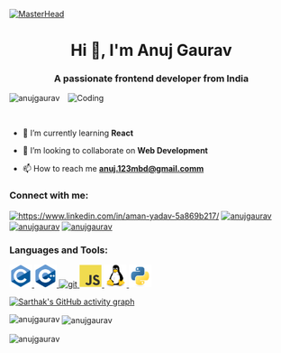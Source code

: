 [![MasterHead](https://img.freepik.com/premium-vector/colorful-banner-with-hands-working-computer-different-electronic-gadgets-devices-symbols-programming-software-development-program-coding_198278-4192.jpg?w=1380)](https://github.com/amanyddv)

<h1 align="center">Hi 👋, I'm Anuj Gaurav</h1>
<h3 align="center">A passionate frontend developer from India</h3>
<img align="right" alt="Coding" width="400" src="https://cdn.dribbble.com/users/1162077/screenshots/3848914/programmer.gif">

<p align="left"> <img src="https://komarev.com/ghpvc/?username=anujgaurav&label=Profile%20views&color=0e75b6&style=flat" alt="anujgaurav" /> </p>

<p align="left"> <a href="https://twitter.com/AnujGaurav17" target="blank"><img src="https://img.shields.io/twitter/follow/?logo=twitter&style=for-the-badge" alt="" /></a> </p>

- 🌱 I’m currently learning **React**

- 👯 I’m looking to collaborate on **Web Development**

- 📫 How to reach me **anuj.123mbd@gmail.comm**

<h3 align="left">Connect with me:</h3>
<p align="left">
<a href="https://www.linkedin.com/in/anuj-gaurav-9b9195217/" target="blank"><img align="center" src="https://raw.githubusercontent.com/rahuldkjain/github-profile-readme-generator/master/src/images/icons/Social/linked-in-alt.svg" alt="https://www.linkedin.com/in/aman-yadav-5a869b217/" height="30" width="40" /></a>
<a href="https://www.hackerrank.com/anuj_123mbd" target="blank"><img align="center" src="https://raw.githubusercontent.com/rahuldkjain/github-profile-readme-generator/master/src/images/icons/Social/hackerrank.svg" alt="anujgaurav" height="30" width="40" /></a>
<a href="https://codeforces.com/profile/amanyddv" target="blank"><img align="center" src="https://raw.githubusercontent.com/rahuldkjain/github-profile-readme-generator/master/src/images/icons/Social/codeforces.svg" alt="anujgaurav" height="30" width="40" /></a>
<a href="https://www.leetcode.com/anujgaurav" target="blank"><img align="center" src="https://raw.githubusercontent.com/rahuldkjain/github-profile-readme-generator/master/src/images/icons/Social/leet-code.svg" alt="anujgaurav" height="30" width="40" /></a>
</p>

<h3 align="left">Languages and Tools:</h3>
<p align="left"> <a href="https://www.cprogramming.com/" target="_blank" rel="noreferrer"> <img src="https://raw.githubusercontent.com/devicons/devicon/master/icons/c/c-original.svg" alt="c" width="40" height="40"/> </a> <a href="https://www.w3schools.com/cpp/" target="_blank" rel="noreferrer"> <img src="https://raw.githubusercontent.com/devicons/devicon/master/icons/cplusplus/cplusplus-original.svg" alt="cplusplus" width="40" height="40"/> </a> <a href="https://git-scm.com/" target="_blank" rel="noreferrer"> <img src="https://www.vectorlogo.zone/logos/git-scm/git-scm-icon.svg" alt="git" width="40" height="40"/> </a> <a href="https://developer.mozilla.org/en-US/docs/Web/JavaScript" target="_blank" rel="noreferrer"> <img src="https://raw.githubusercontent.com/devicons/devicon/master/icons/javascript/javascript-original.svg" alt="javascript" width="40" height="40"/> </a> <a href="https://www.linux.org/" target="_blank" rel="noreferrer"> <img src="https://raw.githubusercontent.com/devicons/devicon/master/icons/linux/linux-original.svg" alt="linux" width="40" height="40"/> </a> <a href="https://www.python.org" target="_blank" rel="noreferrer"> <img src="https://raw.githubusercontent.com/devicons/devicon/master/icons/python/python-original.svg" alt="python" width="40" height="40"/> </a> </p>

[![Sarthak's GitHub activity graph](https://activity-graph.herokuapp.com/graph?username=anugaurav&&theme=xcode)](https://github.com/anujgaurav)

<p><img align="left" src="https://github-readme-stats.vercel.app/api/top-langs?username=anujgauarv&show_icons=true&locale=en&layout=compact" alt="anujgaurav" /></p>

<p>&nbsp;<img align="center" src="https://github-readme-stats.vercel.app/api?username=anujgaurav&show_icons=true&locale=en" alt="anujgaurav" /></p>

<p><img align="center" src="https://github-readme-streak-stats.herokuapp.com/?user=anujgaurav&" alt="anujgaurav" /></p>
